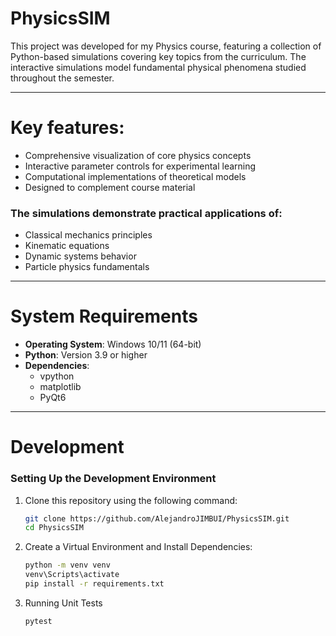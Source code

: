 # PhysicsSIM

This project was developed for my Physics course, featuring a collection of Python-based simulations covering key topics from the curriculum. The interactive simulations model fundamental physical phenomena studied throughout the semester.

---

# Key features:

- Comprehensive visualization of core physics concepts
- Interactive parameter controls for experimental learning
- Computational implementations of theoretical models
- Designed to complement course material

### The simulations demonstrate practical applications of:

- Classical mechanics principles
- Kinematic equations
- Dynamic systems behavior
- Particle physics fundamentals

---

# System Requirements

- **Operating System**: Windows 10/11 (64-bit)
- **Python**: Version 3.9 or higher
- **Dependencies**:
  - vpython
  - matplotlib
  - PyQt6

---

# Development

### Setting Up the Development Environment
1. Clone this repository using the following command:
   ```bash
   git clone https://github.com/AlejandroJIMBUI/PhysicsSIM.git
   cd PhysicsSIM
   ```
2. Create a Virtual Environment and Install Dependencies:
   ```bash
   python -m venv venv
   venv\Scripts\activate
   pip install -r requirements.txt
3. Running Unit Tests
   ```bash
   pytest
   ```
